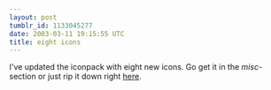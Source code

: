 ```yaml
---
layout: post
tumblr_id: 1133045277
date: 2003-03-11 19:15:55 UTC
title: eight icons
---
```


I've updated the iconpack with eight new icons. Go get it in the <i>misc</i>-section or just rip it down right <a href="http://rasmusandersson.se/rp13/stuff/iconpack_030311.exe" target="_blank">here</a>.
